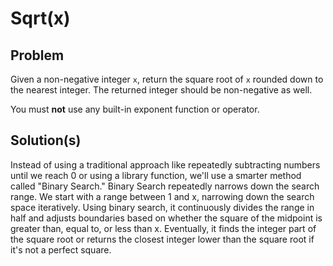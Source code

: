 # Sqrt(x)
## Problem
Given a non-negative integer `x`, return the square root of `x` rounded down to the nearest integer. The returned integer should be non-negative as well.

You must **not** use any built-in exponent function or operator.

## Solution(s)
Instead of using a traditional approach like repeatedly subtracting numbers until we reach 0 or using a library function, we'll use a smarter method called "Binary Search." Binary Search repeatedly narrows down the search range. We start with a range between 1 and x, narrowing down the search space iteratively. Using binary search, it continuously divides the range in half and adjusts boundaries based on whether the square of the midpoint is greater than, equal to, or less than x. Eventually, it finds the integer part of the square root or returns the closest integer lower than the square root if it's not a perfect square.